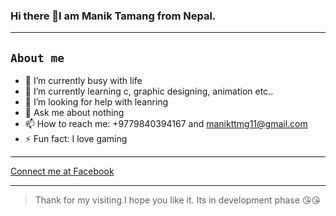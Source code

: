 ### Hi there 👋I am Manik Tamang from Nepal.
<hr/>

## `About me`

- 🔭 I’m currently busy with life
- 🌱 I’m currently learning c, graphic designing, animation etc..
- 🤔 I’m looking for help with leanring
- 💬 Ask me about nothing
- 📫 How to reach me: +9779840394167 and manikttmg11@gmail.com
- ⚡ Fun fact: I love gaming
<hr/>

[Connect me at Facebook](https://www.facebook.com/maneek.tmg)
<hr/>

>Thank for my visiting.I hope you like it. Its in development phase 😘😘

 


